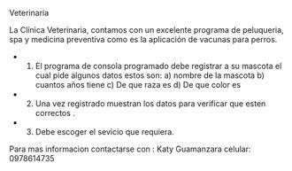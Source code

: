 Veterinaria

La Clínica Veterinaria, contamos con un excelente programa de peluqueria, spa y medicina preventiva como es la aplicación de vacunas para perros.

- 1. El programa de consola programado debe registrar a su mascota el cual pide algunos datos estos son: 
a) nombre de la mascota
b) cuantos años tiene
c) De que raza es
d) De que color es 

- 2. Una vez registrado muestran los datos para verificar que esten correctos .

- 3. Debe escoger el sevicio que requiera. 

Para mas informacion contactarse con :
Katy Guamanzara 
celular: 0978614735 






